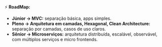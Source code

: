 ⚡ **RoadMap:**

-   **Júnior → MVC:** separação básica, apps simples.
-   **Pleno → Arquitetura em camadas, Hexagonal, Clean Architecture:** separação por camadas, casos de uso claros.
-   **Sênior → Microserviços:** arquitetura distribuída, escalável, observável, com múltiplos serviços e micro frontends.

